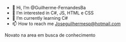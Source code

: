 - 👋 Hi, I’m @Guilherme-FernandesBa
- 👀 I’m interested in C#, JS, HTML e CSS
- 🌱 I’m currently learning C#
- 📫 How to reach me Joseguilhermesp@hotmail.com


Novato na area em busca de conhecimento 

